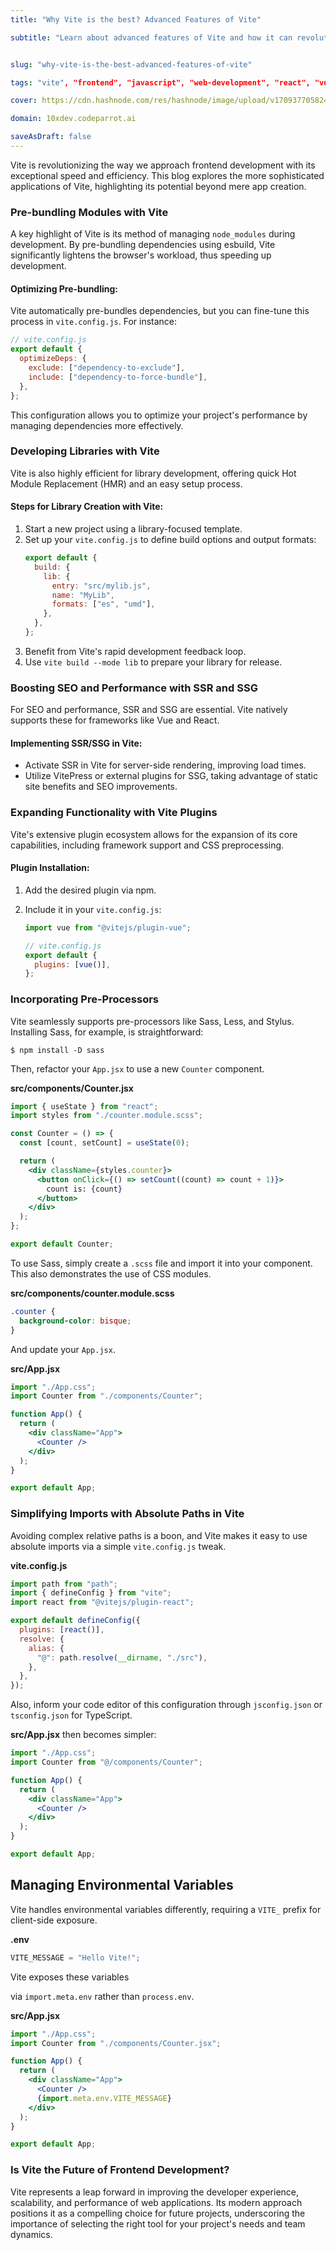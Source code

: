 ```yaml
---
title: "Why Vite is the best? Advanced Features of Vite"

subtitle: "Learn about advanced features of Vite and how it can revolutionize your frontend development."


slug: "why-vite-is-the-best-advanced-features-of-vite"

tags: "vite", "frontend", "javascript", "web-development", "react", "vue", "svelte"

cover: https://cdn.hashnode.com/res/hashnode/image/upload/v1709377058240/4D_mjj4y8.webp?auto=format

domain: 10xdev.codeparrot.ai

saveAsDraft: false
---
```


Vite is revolutionizing the way we approach frontend development with its exceptional speed and efficiency. This blog explores the more sophisticated applications of Vite, highlighting its potential beyond mere app creation.

### Pre-bundling Modules with Vite

A key highlight of Vite is its method of managing `node_modules` during development. By pre-bundling dependencies using esbuild, Vite significantly lightens the browser's workload, thus speeding up development.

#### Optimizing Pre-bundling:

Vite automatically pre-bundles dependencies, but you can fine-tune this process in `vite.config.js`. For instance:

```javascript
// vite.config.js
export default {
  optimizeDeps: {
    exclude: ["dependency-to-exclude"],
    include: ["dependency-to-force-bundle"],
  },
};
```

This configuration allows you to optimize your project's performance by managing dependencies more effectively.

### Developing Libraries with Vite

Vite is also highly efficient for library development, offering quick Hot Module Replacement (HMR) and an easy setup process.

#### Steps for Library Creation with Vite:

1. Start a new project using a library-focused template.
2. Set up your `vite.config.js` to define build options and output formats:
   ```javascript
   export default {
     build: {
       lib: {
         entry: "src/mylib.js",
         name: "MyLib",
         formats: ["es", "umd"],
       },
     },
   };
   ```
3. Benefit from Vite's rapid development feedback loop.
4. Use `vite build --mode lib` to prepare your library for release.

### Boosting SEO and Performance with SSR and SSG

For SEO and performance, SSR and SSG are essential. Vite natively supports these for frameworks like Vue and React.

#### Implementing SSR/SSG in Vite:

- Activate SSR in Vite for server-side rendering, improving load times.
- Utilize VitePress or external plugins for SSG, taking advantage of static site benefits and SEO improvements.

### Expanding Functionality with Vite Plugins

Vite's extensive plugin ecosystem allows for the expansion of its core capabilities, including framework support and CSS preprocessing.

#### Plugin Installation:

1. Add the desired plugin via npm.
2. Include it in your `vite.config.js`:

   ```javascript
   import vue from "@vitejs/plugin-vue";

   // vite.config.js
   export default {
     plugins: [vue()],
   };
   ```

### Incorporating Pre-Processors

Vite seamlessly supports pre-processors like Sass, Less, and Stylus. Installing Sass, for example, is straightforward:

```shell
$ npm install -D sass
```

Then, refactor your `App.jsx` to use a new `Counter` component.

**src/components/Counter.jsx**

```jsx
import { useState } from "react";
import styles from "./counter.module.scss";

const Counter = () => {
  const [count, setCount] = useState(0);

  return (
    <div className={styles.counter}>
      <button onClick={() => setCount((count) => count + 1)}>
        count is: {count}
      </button>
    </div>
  );
};

export default Counter;
```

To use Sass, simply create a `.scss` file and import it into your component. This also demonstrates the use of CSS modules.

**src/components/counter.module.scss**

```css
.counter {
  background-color: bisque;
}
```

And update your `App.jsx`.

**src/App.jsx**

```jsx
import "./App.css";
import Counter from "./components/Counter";

function App() {
  return (
    <div className="App">
      <Counter />
    </div>
  );
}

export default App;
```

### Simplifying Imports with Absolute Paths in Vite

Avoiding complex relative paths is a boon, and Vite makes it easy to use absolute imports via a simple `vite.config.js` tweak.

**vite.config.js**

```js
import path from "path";
import { defineConfig } from "vite";
import react from "@vitejs/plugin-react";

export default defineConfig({
  plugins: [react()],
  resolve: {
    alias: {
      "@": path.resolve(__dirname, "./src"),
    },
  },
});
```

Also, inform your code editor of this configuration through `jsconfig.json` or `tsconfig.json` for TypeScript.

**src/App.jsx** then becomes simpler:

```jsx
import "./App.css";
import Counter from "@/components/Counter";

function App() {
  return (
    <div className="App">
      <Counter />
    </div>
  );
}

export default App;
```

## Managing Environmental Variables

Vite handles environmental variables differently, requiring a `VITE_` prefix for client-side exposure.

**.env**

```js
VITE_MESSAGE = "Hello Vite!";
```

Vite exposes these variables

via `import.meta.env` rather than `process.env`.

**src/App.jsx**

```jsx
import "./App.css";
import Counter from "./components/Counter.jsx";

function App() {
  return (
    <div className="App">
      <Counter />
      {import.meta.env.VITE_MESSAGE}
    </div>
  );
}

export default App;
```

### Is Vite the Future of Frontend Development?

Vite represents a leap forward in improving the developer experience, scalability, and performance of web applications. Its modern approach positions it as a compelling choice for future projects, underscoring the importance of selecting the right tool for your project's needs and team dynamics.
